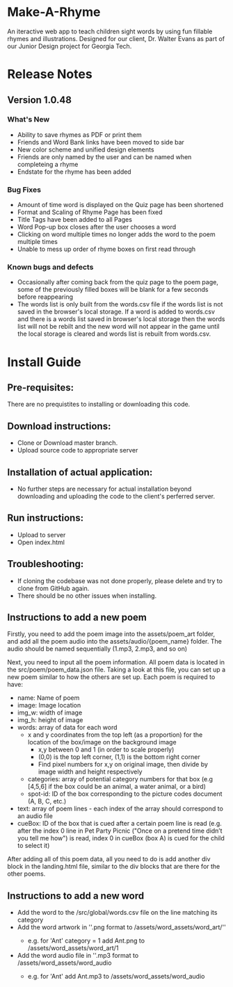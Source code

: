 # Make-A-Rhyme

An iteractive web app to teach children sight words by using fun fillable rhymes and illustrations.
Designed for our client, Dr. Walter Evans as part of our Junior Design project for Georgia Tech.

# Release Notes
## Version 1.0.48
### What's New
* Ability to save rhymes as PDF or print them
* Friends and Word Bank links have been moved to side bar
* New color scheme and unified design elements
* Friends are only named by the user and can be named when completeing a rhyme
* Endstate for the rhyme has been added
### Bug Fixes 
* Amount of time word is displayed on the Quiz page has been shortened
* Format and Scaling of Rhyme Page has been fixed
* Title Tags have been added to all Pages
* Word Pop-up box closes after the user chooses a word
* Clicking on word multiple times no longer adds the word to the poem multiple times
* Unable to mess up order of rhyme boxes on first read through

### Known bugs and defects
* Occasionally after coming back from the quiz page to the poem page, some of the previously filled boxes will be blank for a few seconds before reappearing
* The words list is only built from the words.csv file if the words list is not saved in the browser's local storage. If a word is added to words.csv and there is a words list saved in browser's local storage then the words list will not be rebilt and the new word will not appear in the game until the local storage is cleared and words list is rebuilt from words.csv.

# Install Guide  

## Pre-requisites: 
There are no prequistites to installing or downloading this code.

## Download instructions:
* Clone or Download master branch.
* Upload source code to appropriate server

## Installation of actual application:
* No further steps are necessary for actual installation beyond downloading and uploading the code to the client's perferred server.

## Run instructions:
* Upload to server
* Open index.html

## Troubleshooting:
* If cloning the codebase was not done properly, please delete and try to clone from GitHub again.
* There should be no other issues when installing. 

## Instructions to add a new poem
Firstly, you need to add the poem image into the assets/poem_art folder, and add all the poem audio into the assets/audio/{poem_name} folder. The audio should be named sequentially (1.mp3, 2.mp3, and so on)

Next, you need to input all the poem information. All poem data is located in the src/poem/poem_data.json file. Taking a look at this file, you can set up a new poem similar to how the others are set up. Each poem is required to have:

- name: Name of poem
- image: Image location
- img_w: width of image
- img_h: height of image
- words: array of data for each word
    - x and y coordinates from the top left (as a proportion) for the location of the box/image on the background image
        - x,y between 0 and 1 (in order to scale properly)
        - (0,0) is the top left corner, (1,1) is the bottom right corner
        - Find pixel numbers for x,y on original image, then divide by image width and height respectively
    - categories: array of potential category numbers for that box (e.g [4,5,6] if the box could be an animal, a water animal, or a bird)
    - spot-id: ID of the box corresponding to the picture codes document (A, B, C, etc.)
- text: array of poem lines - each index of the array should correspond to an audio file
- cueBox: ID of the box that is cued after a certain poem line is read (e.g. after the index 0 line in Pet Party Picnic ("Once on a pretend time didn’t you tell me how") is read, index 0 in cueBox (box A) is cued for the child to select it)

After adding all of this poem data, all you need to do is add another div block in the landing.html file, similar to the div blocks that are there for the other poems.

## Instructions to add a new word
- Add the word to the /src/global/words.csv file on the line matching its category
- Add the word artwork in '<word>'.png format to /assets/word_assets/word_art/'<cateogry>'
    - e.g. for 'Ant' category = 1 add Ant.png to /assets/word_assets/word_art/1
- Add the word audio file in '<word>'.mp3 format to /assets/word_assets/word_audio
    - e.g. for 'Ant' add Ant.mp3 to /assets/word_assets/word_audio
